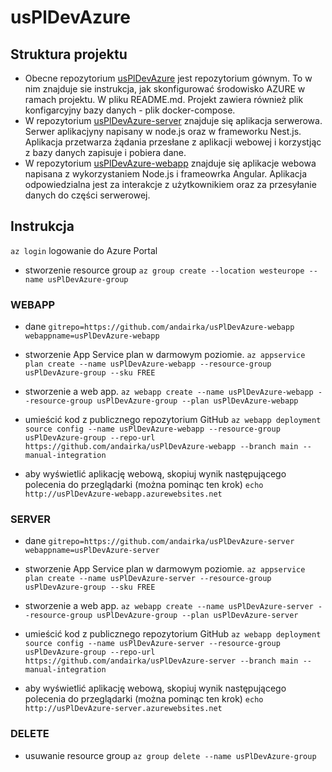 # usPlDevAzure
## Struktura projektu
- Obecne repozytorium [usPlDevAzure](https://github.com/andairka/usPlDevAzure) jest repozytorium gównym. To w nim znajduje sie instrukcja, jak skonfigurować środowisko AZURE w ramach projektu. W pliku README.md.
Projekt zawiera również plik konfigarcyjny bazy danych - plik docker-compose.
- W repozytorium [usPlDevAzure-server](https://github.com/andairka/usPlDevAzure-server) znajduje się aplikacja serwerowa. Serwer aplikacjyny napisany w node.js oraz w frameworku Nest.js. Aplikacja przetwarza żądania przesłane z aplikacji webowej i korzystjąc z bazy danych zapisuje i pobiera dane.
- W repozytorium [usPlDevAzure-webapp](https://github.com/andairka/usPlDevAzure-webapp) znajduje się aplikacje webowa napisana z wykorzystaniem Node.js i frameowrka Angular. Aplikacja odpowiedzialna jest za interakcje z użytkownikiem oraz za przesyłanie danych do części serwerowej.

## Instrukcja
`az login` logowanie do Azure Portal

- stworzenie resource group
`az group create --location westeurope --name usPlDevAzure-group`
  
### WEBAPP
- dane
`gitrepo=https://github.com/andairka/usPlDevAzure-webapp`
`webappname=usPlDevAzure-webapp`

- stworzenie App Service plan w darmowym poziomie.
`az appservice plan create --name usPlDevAzure-webapp --resource-group usPlDevAzure-group --sku FREE`

- stworzenie a web app.
`az webapp create --name usPlDevAzure-webapp --resource-group usPlDevAzure-group --plan usPlDevAzure-webapp`

- umieścić kod z publicznego repozytorium GitHub 
`az webapp deployment source config --name usPlDevAzure-webapp --resource-group usPlDevAzure-group --repo-url https://github.com/andairka/usPlDevAzure-webapp --branch main --manual-integration`

- aby wyświetlić aplikację webową, skopiuj wynik następującego polecenia do przeglądarki (można pominąc ten krok)
`echo http://usPlDevAzure-webapp.azurewebsites.net`

### SERVER
- dane
`gitrepo=https://github.com/andairka/usPlDevAzure-server`
`webappname=usPlDevAzure-server`

- stworzenie App Service plan w darmowym poziomie.
`az appservice plan create --name usPlDevAzure-server --resource-group usPlDevAzure-group --sku FREE`

- stworzenie a web app.
`az webapp create --name usPlDevAzure-server --resource-group usPlDevAzure-group --plan usPlDevAzure-server`

- umieścić kod z publicznego repozytorium GitHub 
`az webapp deployment source config --name usPlDevAzure-server --resource-group usPlDevAzure-group --repo-url https://github.com/andairka/usPlDevAzure-server --branch main --manual-integration`

- aby wyświetlić aplikację webową, skopiuj wynik następującego polecenia do przeglądarki (można pominąc ten krok)
`echo http://usPlDevAzure-server.azurewebsites.net`

### DELETE
- usuwanie resource group
`az group delete --name usPlDevAzure-group`
